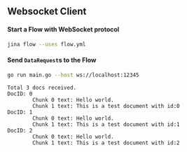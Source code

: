 ## Websocket Client

#### Start a Flow with WebSocket protocol

```bash
jina flow --uses flow.yml
```

#### Send `DataRequest`s to the Flow

```bash
go run main.go --host ws://localhost:12345
```
```text
Total 3 docs received.
DocID: 0
        Chunk 0 text: Hello world. 
        Chunk 1 text: This is a test document with id:0 
DocID: 1
        Chunk 0 text: Hello world. 
        Chunk 1 text: This is a test document with id:1 
DocID: 2
        Chunk 0 text: Hello world. 
        Chunk 1 text: This is a test document with id:2
```
